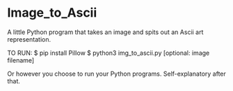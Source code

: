 # Image_to_Ascii
A little Python program that takes an image and spits out an Ascii art representation.

TO RUN:
    $ pip install Pillow
    $ python3 img_to_ascii.py [optional: image filename]

Or however you choose to run your Python programs. Self-explanatory after that.